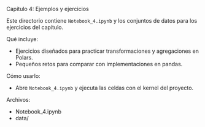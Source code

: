Capítulo 4: Ejemplos y ejercicios

Este directorio contiene `Notebook_4.ipynb` y los conjuntos de datos para los ejercicios del capítulo.

Qué incluye:
- Ejercicios diseñados para practicar transformaciones y agregaciones en Polars.
- Pequeños retos para comparar con implementaciones en pandas.

Cómo usarlo:
- Abre `Notebook_4.ipynb` y ejecuta las celdas con el kernel del proyecto.

Archivos:
- Notebook_4.ipynb
- data/
